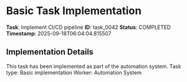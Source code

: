 # Basic Task Implementation

**Task**: Implement CI/CD pipeline
**ID**: task_0042
**Status**: COMPLETED
**Timestamp**: 2025-09-18T06:04:04.815507

## Implementation Details

This task has been implemented as part of the automation system.
Task type: Basic implementation
Worker: Automation System
